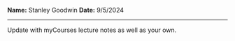 **Name:** Stanley Goodwin
**Date:** 9/5/2024

---

Update with myCourses lecture notes as well as your own.